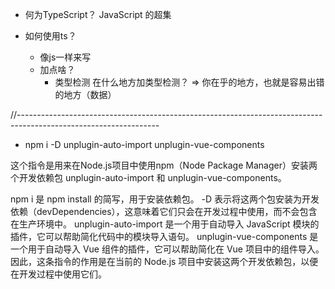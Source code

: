 - 何为TypeScript？
   JavaScript 的超集

- 如何使用ts？
   - 像js一样来写
   - 加点啥？
      - 类型检测
         在什么地方加类型检测？
            => 你在乎的地方，也就是容易出错的地方（数据）



//-----------------------------------------------------------------------------------------------------------------
- npm i -D unplugin-auto-import unplugin-vue-components

这个指令是用来在Node.js项目中使用npm（Node Package Manager）安装两个开发依赖包 unplugin-auto-import 和 unplugin-vue-components。

npm i 是 npm install 的简写，用于安装依赖包。
-D 表示将这两个包安装为开发依赖（devDependencies），这意味着它们只会在开发过程中使用，而不会包含在生产环境中。
unplugin-auto-import 是一个用于自动导入 JavaScript 模块的插件，它可以帮助简化代码中的模块导入语句。
unplugin-vue-components 是一个用于自动导入 Vue 组件的插件，它可以帮助简化在 Vue 项目中的组件导入。
因此，这条指令的作用是在当前的 Node.js 项目中安装这两个开发依赖包，以便在开发过程中使用它们。